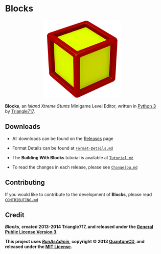 # Blocks #

<p align="center">
    <img src="Media/Blocks.png" />
</p>

**Blocks**, an _Island Xtreme Stunts_ Minigame Level Editor, written in [Python 3](http://www.python.org)
by [Triangle717](http://Triangle717.WordPress.com).

## Downloads ##

* All downloads can be found on the [Releases](https://github.com/le717/Blocks/releases) page

* Format Details can be found at [`Format-Details.md`](Documentation/Format-Details.md)

* The **Building With Blocks** tutorial is available at [`Tutorial.md`](Documentation/Tutorial.md)

* To read the changes in each release, please see [`Changelog.md`](Documentation/Changelog.md)

## Contributing ##

If you would like to contribute to the development of **Blocks**, please read [`CONTRIBUTING.md`](Documentation/CONTRIBUTING.md)

## Credit ##

***Blocks*, created 2013-2014 Triangle717, and released under the [General Public License Version 3](http://www.gnu.org/licenses/gpl-3.0-standalone.html).**

**This project uses [*RunAsAdmin*](https://github.com/QuantumCD/RunAsAdmin#readme), copyright :copyright: 2013
[QuantumCD](http://contingencycoder.wordpress.com/), and released under the [MIT License](http://opensource.org/licenses/MIT).**